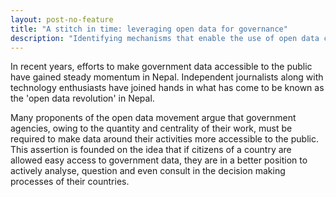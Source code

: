 ```yaml
---
layout: post-no-feature
title: "A stitch in time: leveraging open data for governance"
description: "Identifying mechanisms that enable the use of open data could be key to achieving government accountability and transparency." 
---
```


In recent years, efforts to make government data accessible to the public have gained steady momentum in Nepal. Independent journalists along with technology enthusiasts have joined hands in what has come to be known as the 'open data revolution' in Nepal. 

Many proponents of the open data movement argue that government agencies, owing to the quantity and centrality of their work, must be required to make data around their activities more accessible to the public. This assertion is founded on the idea that if citizens of a country are allowed easy access to government data, they are in a better position to actively analyse, question and even consult in the decision making processes of their countries. 





